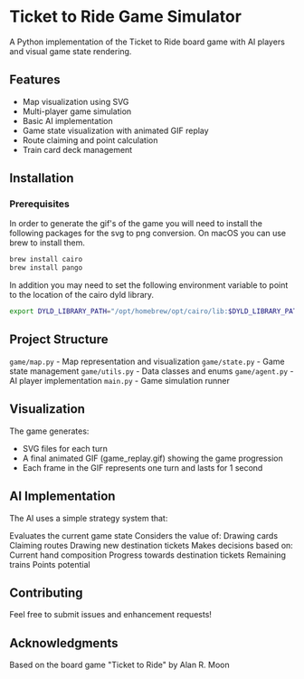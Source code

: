 # Ticket to Ride Game Simulator

A Python implementation of the Ticket to Ride board game with AI players and visual game state rendering.

## Features

- Map visualization using SVG
- Multi-player game simulation
- Basic AI implementation
- Game state visualization with animated GIF replay
- Route claiming and point calculation
- Train card deck management

## Installation

### Prerequisites

In order to generate the gif's of the game you will need to install the following packages for the svg to png conversion. On macOS you can use brew to install them.

```bash
brew install cairo
brew install pango
```

In addition you may need to set the following environment variable to point to the location of the cairo dyld library.

```bash
export DYLD_LIBRARY_PATH="/opt/homebrew/opt/cairo/lib:$DYLD_LIBRARY_PATH"
```

## Project Structure

`game/map.py` - Map representation and visualization
`game/state.py` - Game state management
`game/utils.py` - Data classes and enums
`game/agent.py` - AI player implementation
`main.py` - Game simulation runner

## Visualization
The game generates:
- SVG files for each turn
- A final animated GIF (game_replay.gif) showing the game progression
- Each frame in the GIF represents one turn and lasts for 1 second

## AI Implementation

The AI uses a simple strategy system that:

Evaluates the current game state
Considers the value of:
Drawing cards
Claiming routes
Drawing new destination tickets
Makes decisions based on:
Current hand composition
Progress towards destination tickets
Remaining trains
Points potential

## Contributing
Feel free to submit issues and enhancement requests!

## Acknowledgments
Based on the board game "Ticket to Ride" by Alan R. Moon